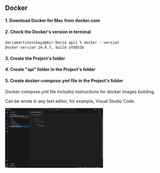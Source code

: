 ## Docker

#### 1. Download Docker for Mac from docker.com

#### 2. Check the Docker's version in terminal
```
dariamartinovskaya@Air-Daria api1 % docker --version
Docker version 24.0.7, build afdd53b
```
#### 3. Create the Project's folder

#### 4. Create "api" folder in the Project's folder

#### 5. Create docker-compose.yml file in the Project's folder
Docker-compose.yml file includes instructions for docker images building. 

Can be wrote in any text editor, for example, Visual Studio Code.
<div style="display:flex;">
<img src="Screens/docker-compose_yml.jpeg">
</div>
